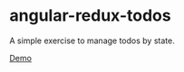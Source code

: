 # angular-redux-todos
A simple exercise to manage todos by state.

<a href="https://dcooperdev.github.io/angular-redux-todos/" taget="_blank">Demo</a>
